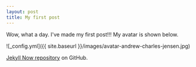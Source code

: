```yaml
---
layout: post
title: My first post
---
```


Wow, what a day. I've made my first post!!! My avatar is shown below.

![_config.yml]({{ site.baseurl }}/images/avatar-andrew-charles-jensen.jpg)

[Jekyll Now repository](https://github.com/barryclark/jekyll-now) on GitHub.
